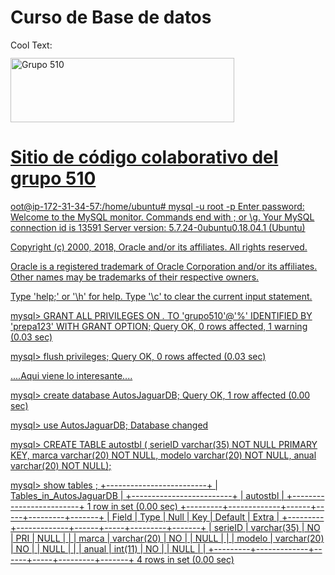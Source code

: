 # Curso de Base de datos
<a href="http://cooltext.com" target="_top"><img src="https://cooltext.com/images/ct_pixel.gif" width="80" height="15" alt="Cool Text: Logo and Graphics Generator" border="0" /></a>

<a href="https://cooltext.com"><img src="https://images.cooltext.com/5191263.gif" width="358" height="103" alt="Grupo 510" />
<body>

# Sitio de código colaborativo del grupo 510

oot@ip-172-31-34-57:/home/ubuntu#  mysql -u root -p 
Enter password: 
Welcome to the MySQL monitor.  Commands end with ; or \g.
Your MySQL connection id is 13591
Server version: 5.7.24-0ubuntu0.18.04.1 (Ubuntu)

Copyright (c) 2000, 2018, Oracle and/or its affiliates. All rights reserved.

Oracle is a registered trademark of Oracle Corporation and/or its
affiliates. Other names may be trademarks of their respective
owners.

Type 'help;' or '\h' for help. Type '\c' to clear the current input statement.

mysql> GRANT ALL PRIVILEGES ON *.* TO 'grupo510'@'%' IDENTIFIED BY 'prepa123' WITH GRANT OPTION;
Query OK, 0 rows affected, 1 warning (0.03 sec)

mysql> flush privileges;
Query OK, 0 rows affected (0.03 sec)

....Aqui viene lo interesante....

mysql> create database AutosJaguarDB;
Query OK, 1 row affected (0.00 sec)

mysql> use AutosJaguarDB;
Database changed

mysql> CREATE TABLE autostbl (
       serieID varchar(35) NOT NULL PRIMARY KEY, 
       marca varchar(20) NOT NULL, 
       modelo varchar(20) NOT NULL, 
       anual varchar(20) NOT NULL);
       
mysql> show tables ;
+-------------------------+
| Tables_in_AutosJaguarDB |
+-------------------------+
| autostbl                |
+-------------------------+
1 row in set (0.00 sec)
+---------+-------------+------+-----+---------+-------+
| Field   | Type        | Null | Key | Default | Extra |
+---------+-------------+------+-----+---------+-------+
| serieID | varchar(35) | NO   | PRI | NULL    |       |
| marca   | varchar(20) | NO   |     | NULL    |       |
| modelo  | varchar(20) | NO   |     | NULL    |       |
| anual   | int(11)     | NO   |     | NULL    |       |
+---------+-------------+------+-----+---------+-------+
4 rows in set (0.00 sec)


</body>
